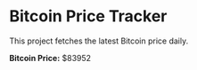# Bitcoin Price Tracker

This project fetches the latest Bitcoin price daily.

**Bitcoin Price:** $83952
